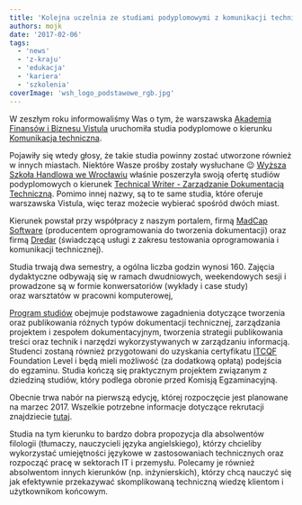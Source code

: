 ```yaml
---
title: 'Kolejna uczelnia ze studiami podyplomowymi z komunikacji technicznej'
authors: mojk
date: '2017-02-06'
tags:
  - 'news'
  - 'z-kraju'
  - 'edukacja'
  - 'kariera'
  - 'szkolenia'
coverImage: 'wsh_logo_podstawowe_rgb.jpg'
---
```


W zeszłym roku informowaliśmy Was o tym, że warszawska
[Akademia Finansów i Biznesu Vistula](http://www.vistula.edu.pl/) uruchomiła
studia podyplomowe o kierunku
[Komunikacja techniczna](http://www.vistula.edu.pl/pol/page/komunikacja-techniczna).

<!--truncate-->

Pojawiły się wtedy głosy, że takie studia powinny zostać utworzone również w
innych miastach. Niektóre Wasze prośby zostały wysłuchane 😉
[Wyższa Szkoła Handlowa we Wrocławiu](http://www.handlowa.eu/) właśnie
poszerzyła swoją ofertę studiów podyplomowych o kierunek
[Technical Writer - Zarządzanie Dokumentacją Techniczną](http://www.handlowa.eu/1133,technical-writer-opis.html).
Pomimo innej nazwy, są to te same studia, które oferuje warszawska Vistula, więc
teraz możecie wybierać spośród dwóch miast.

Kierunek powstał przy współpracy z naszym portalem,
firmą [MadCap Software](http://www.madcapsoftware.com/) (producentem
oprogramowania do tworzenia dokumentacji) oraz firmą
[Dredar](http://dredar.com/) (świadczącą usługi z zakresu testowania
oprogramowania i komunikacji technicznej).

Studia trwają dwa semestry, a ogólna liczba godzin wynosi 160. Zajęcia
dydaktyczne odbywają się w ramach dwudniowych, weekendowych sesji i prowadzone
są w formie konwersatoriów (wykłady i case study) oraz warsztatów w pracowni
komputerowej,

[Program studiów](http://www.handlowa.eu/1134,technical-writer-program.html)
obejmuje podstawowe zagadnienia dotyczące tworzenia oraz publikowania różnych
typów dokumentacji technicznej, zarządzania projektem i zespołem
dokumentacyjnym, tworzenia strategii publikowania treści oraz technik i narzędzi
wykorzystywanych w zarządzaniu informacją. Studenci zostaną również przygotowani
do uzyskania certyfikatu [ITCQF](http://itcqf.org/) Foundation Level i będą
mieli możliwość (za dodatkową opłatą) podejścia do egzaminu. Studia kończą się
praktycznym projektem związanym z dziedziną studiów, który podlega obronie przed
Komisją Egzaminacyjną.

Obecnie trwa nabór na pierwszą edycję, której rozpoczęcie jest planowane na
marzec 2017. Wszelkie potrzebne informacje dotyczące rekrutacji znajdziecie
[tutaj](http://www.handlowa.eu/1137,technical-writer-rekrutacja.html).

Studia na tym kierunku to bardzo dobra propozycja dla absolwentów filologii
(tłumaczy, nauczycieli języka angielskiego), którzy chcieliby wykorzystać
umiejętności językowe w zastosowaniach technicznych oraz rozpocząć pracę w
sektorach IT i przemysłu. Polecamy je również absolwentom innych kierunków (np.
inżynierskich), którzy chcą nauczyć się jak efektywnie przekazywać skomplikowaną
techniczną wiedzę klientom i użytkownikom końcowym.
